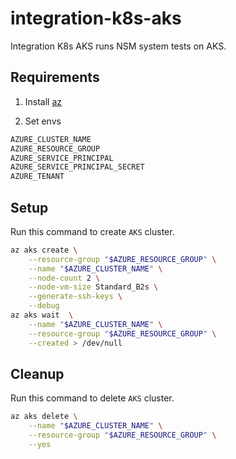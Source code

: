 # integration-k8s-aks

Integration K8s AKS runs NSM system tests on AKS.


## Requirements

1. Install [az](https://learn.microsoft.com/en-us/cli/azure/install-azure-cli) 

2. Set envs

```bash
AZURE_CLUSTER_NAME
AZURE_RESOURCE_GROUP
AZURE_SERVICE_PRINCIPAL
AZURE_SERVICE_PRINCIPAL_SECRET
AZURE_TENANT
```

## Setup

Run this command to create `AKS` cluster.

```bash
az aks create \
    --resource-group "$AZURE_RESOURCE_GROUP" \
    --name "$AZURE_CLUSTER_NAME" \
    --node-count 2 \
    --node-vm-size Standard_B2s \
    --generate-ssh-keys \
    --debug
az aks wait  \
    --name "$AZURE_CLUSTER_NAME" \
    --resource-group "$AZURE_RESOURCE_GROUP" \
    --created > /dev/null
```

## Cleanup

Run this command to delete `AKS` cluster.

```bash
az aks delete \
    --name "$AZURE_CLUSTER_NAME" \
    --resource-group "$AZURE_RESOURCE_GROUP" \
    --yes
```